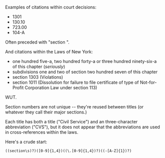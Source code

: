 Examples of citations within court decisions:

* 1301
* 130.10
* 723.00
* 104-A

Often preceded with "section ".

And citations within the Laws of New York:

* one hundred five-a, two hundred forty-a or three hundred ninety-six-a of this chapter (*seriously*)
* subdivisions one and two of section two hundred seven of this chapter
* section 1303 (Violations)
* section 1011 (Dissolution for failure to file certificate of type of Not-for-Profit Corporation Law under section 113)

WUT.

Section numbers are not unique -- they're reused between titles (or whatever they call their major sections.)

Each title has both a title ("Civil Service") and an three-character abbreviation ("CVS"), but it does not appear that the abbreviations are used in cross-references within the laws.

Here's a crude start:

```
((section\s)?)([0-9]{1,4})((\.[0-9]{1,4})?)((-[A-Z]{1})?)
```
